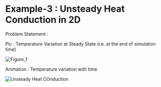 # Example-3 : Unsteady Heat Conduction in 2D

Problem Statement :



Pic : Temperature Variation at Steady State (i.e. at the end of simulation time)

![Figure_1](https://user-images.githubusercontent.com/68963724/120976432-f6cfdb00-c78f-11eb-8883-d9a121f30ce9.png)


Animation : Temperature variation with time

![Unsteady Heat COnduction](https://user-images.githubusercontent.com/68963724/120980724-85def200-c794-11eb-84ef-646179296f26.gif)
